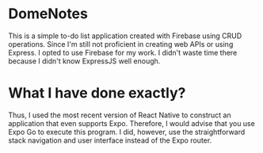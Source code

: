 # DomeNotes
This is a simple to-do list application created with Firebase using CRUD operations.
Since I'm still not proficient in creating web APIs or using Express. I opted to use Firebase for my work. 
I didn't waste time there because I didn't know ExpressJS well enough.

# What I have done exactly?
Thus, I used the most recent version of React Native to construct an application that even supports Expo. 
Therefore, I would advise that you use Expo Go to execute this program. 
I did, however, use the straightforward stack navigation and user interface instead of the Expo router.
